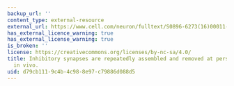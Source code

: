 ```yaml
---
backup_url: ''
content_type: external-resource
external_url: https://www.cell.com/neuron/fulltext/S0896-6273(16)00011-8?_returnURL=https%3A%2F%2Flinkinghub.elsevier.com%2Fretrieve%2Fpii%2FS0896627316000118%3Fshowall%3Dtrue
has_external_licence_warning: true
has_external_license_warning: true
is_broken: ''
license: https://creativecommons.org/licenses/by-nc-sa/4.0/
title: Inhibitory synapses are repeatedly assembled and removed at persistent sites
  in vivo.
uid: d79cb111-9c4b-4c98-8e97-c79886d088d5
---
```


